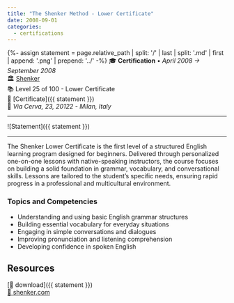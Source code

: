 ```yaml
---
title: "The Shenker Method - Lower Certificate"
date: 2008-09-01
categories:
  - certifications
---
```

{%- assign statement = page.relative_path |  split: '/' | last | split: '.md' | first | append: '.png' | prepend: '../' -%}
🎓 **Certification** • _April 2008 → September 2008_  
🏛️ [Shenker](https://shenker.com/)  
📚 Level 25 of 100 - Lower Certificate  
📜 [Certificate]({{ statement }})  
📍 _Via Cerva, 23, 20122 - Milan, Italy_  

---

![Statement]({{ statement }})

---

The Shenker Lower Certificate is the first level of a structured English learning program designed for beginners. Delivered through personalized one-on-one lessons with native-speaking instructors, the course focuses on building a solid foundation in grammar, vocabulary, and conversational skills. Lessons are tailored to the student’s specific needs, ensuring rapid progress in a professional and multicultural environment.


### Topics and Competencies

- Understanding and using basic English grammar structures
- Building essential vocabulary for everyday situations
- Engaging in simple conversations and dialogues
- Improving pronunciation and listening comprehension
- Developing confidence in spoken English


## Resources

[💾 download]({{ statement }})  
[🔗 shenker.com](https://shenker.com/)  